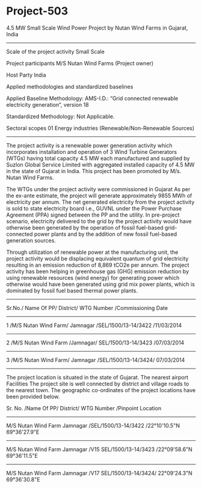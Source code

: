 # Project-503
4.5 MW Small Scale Wind Power Project by Nutan Wind Farms in Gujarat, India 
__________

Scale of the project activity Small Scale

Project participants M/S Nutan Wind Farms (Project owner)

Host Party India

Applied methodologies and
standardized baselines

Applied Baseline Methodology:
AMS-I.D.: “Grid connected renewable electricity
generation”, version 18

Standardized Methodology: Not Applicable.

Sectoral scopes 01 Energy industries
(Renewable/Non-Renewable Sources)
________________
The project activity is a renewable power generation activity which incorporates installation and operation of 3
Wind Turbine Generators (WTGs) having total capacity 4.5 MW each manufactured and supplied by Suzlon
Global Service Limited with aggregated installed capacity of 4.5 MW in the state of Gujarat in India. This
project has been promoted by M/s. Nutan Wind Farms.

The WTGs under the project activity were commissioned in Gujarat As per the ex-ante estimate, the project
will generate approximately 9855 MWh of electricity per annum. The net generated electricity from the project
activity is sold to state electricity board i.e., GUVNL under the Power Purchase Agreement (PPA) signed
between the PP and the utility. In pre-project scenario, electricity delivered to the grid by the project activity
would have otherwise been generated by the operation of fossil fuel-based grid-connected power plants and by
the addition of new fossil fuel-based generation sources. 

Through utilization of renewable power at the
manufacturing unit, the project activity would be displacing equivalent quantum of grid electricity resulting
in an emission reduction of 8,869 tCO2e per annum. The project activity has been helping in greenhouse gas
(GHG) emission reduction by using renewable resources (wind energy) for generating power which otherwise
would have been generated using grid mix power plants, which is dominated by fossil fuel based thermal
power plants.
____________
Sr.No./ Name Of PP/ District/ WTG Number /Commissioning Date
____________
1 /M/S Nutan Wind Farm/ Jamnagar /SEL/1500/13-14/3422 /11/03/2014
________
2 /M/S Nutan Wind Farm /Jamnagar/ SEL/1500/13-14/3423 /07/03/2014
____________
3 /M/S Nutan Wind Farm/ Jamnagar /SEL/1500/13-14/3424/ 07/03/2014
________________
The project location is situated in the state of Gujarat. The nearest airport Facilities The project site is well
connected by district and village roads to the nearest town. The geographic co-ordinates of the project
locations have been provided below.

Sr. No. /Name Of PP/ District/ WTG Number /Pinpoint Location
__________
M/S Nutan Wind Farm Jamnagar /SEL/1500/13-14/3422 /22°10'10.5"N 69°36'27.9"E
________
M/S Nutan Wind Farm Jamnagar /V15 SEL/1500/13-14/3423 /22°09'58.6"N 69°36'11.5"E
________
M/S Nutan Wind Farm Jamnagar /V17 SEL/1500/13-14/3424/ 22°09'24.3"N 69°36'30.8"E
